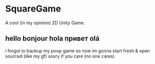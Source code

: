 # SquareGame
A cool (in my opinion) 2D Unity Game.

## hello bonjour hola привет olá

i forgot to backup my poop game so now im gonna start fresh & open sourced (like my gf)
sosry if you care (no one cares)
